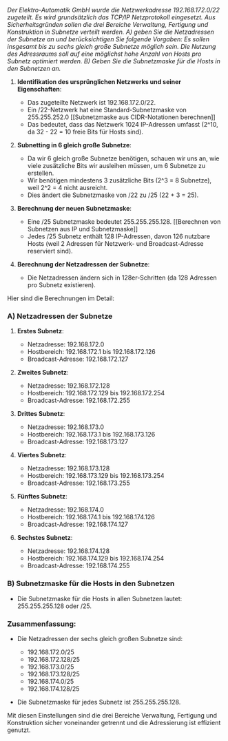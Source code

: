 

*Der Elektro-Automatik GmbH wurde die Netzwerkadresse 192.168.172.0/22 zugeteilt. Es wird grundsätzlich das TCP/IP Netzprotokoll eingesetzt. Aus Sicherheitsgründen sollen die drei Bereiche Verwaltung, Fertigung und Konstruktion in Subnetze verteilt werden. A) geben Sie die Netzadressen der Subnetze an und berücksichtigen Sie folgende Vorgaben: Es sollen insgesamt bis zu sechs gleich große Subnetze möglich sein. Die Nutzung des Adressraums soll auf eine möglichst hohe Anzahl von Hosts pro Subnetz optimiert werden. B) Geben Sie die Subnetzmaske für die Hosts in den Subnetzen an.*

1. **Identifikation des ursprünglichen Netzwerks und seiner Eigenschaften**:
   - Das zugeteilte Netzwerk ist 192.168.172.0/22.
   - Ein /22-Netzwerk hat eine Standard-Subnetzmaske von 255.255.252.0 [[Subnetzmaske aus CIDR-Notationen berechnen]]
   - Das bedeutet, dass das Netzwerk 1024 IP-Adressen umfasst (2^10, da 32 - 22 = 10 freie Bits für Hosts sind).

2. **Subnetting in 6 gleich große Subnetze**:
   - Da wir 6 gleich große Subnetze benötigen, schauen wir uns an, wie viele zusätzliche Bits wir ausleihen müssen, um 6 Subnetze zu erstellen.
   - Wir benötigen mindestens 3 zusätzliche Bits (2^3 = 8 Subnetze), weil 2^2 = 4 nicht ausreicht.
   - Dies ändert die Subnetzmaske von /22 zu /25 (22 + 3 = 25).

3. **Berechnung der neuen Subnetzmaske**:
   - Eine /25 Subnetzmaske bedeutet 255.255.255.128. [[Berechnen von Subnetzen aus IP und Subnetzmaske]]
   - Jedes /25 Subnetz enthält 128 IP-Adressen, davon 126 nutzbare Hosts (weil 2 Adressen für Netzwerk- und Broadcast-Adresse reserviert sind).

4. **Berechnung der Netzadressen der Subnetze**:
   - Die Netzadressen ändern sich in 128er-Schritten (da 128 Adressen pro Subnetz existieren).

Hier sind die Berechnungen im Detail:

### A) Netzadressen der Subnetze
1. **Erstes Subnetz**:
   - Netzadresse: 192.168.172.0
   - Hostbereich: 192.168.172.1 bis 192.168.172.126
   - Broadcast-Adresse: 192.168.172.127

2. **Zweites Subnetz**:
   - Netzadresse: 192.168.172.128
   - Hostbereich: 192.168.172.129 bis 192.168.172.254
   - Broadcast-Adresse: 192.168.172.255

3. **Drittes Subnetz**:
   - Netzadresse: 192.168.173.0
   - Hostbereich: 192.168.173.1 bis 192.168.173.126
   - Broadcast-Adresse: 192.168.173.127

4. **Viertes Subnetz**:
   - Netzadresse: 192.168.173.128
   - Hostbereich: 192.168.173.129 bis 192.168.173.254
   - Broadcast-Adresse: 192.168.173.255

5. **Fünftes Subnetz**:
   - Netzadresse: 192.168.174.0
   - Hostbereich: 192.168.174.1 bis 192.168.174.126
   - Broadcast-Adresse: 192.168.174.127

6. **Sechstes Subnetz**:
   - Netzadresse: 192.168.174.128
   - Hostbereich: 192.168.174.129 bis 192.168.174.254
   - Broadcast-Adresse: 192.168.174.255

### B) Subnetzmaske für die Hosts in den Subnetzen
- Die Subnetzmaske für die Hosts in allen Subnetzen lautet: 255.255.255.128 oder /25.

### Zusammenfassung:
- Die Netzadressen der sechs gleich großen Subnetze sind:
  - 192.168.172.0/25
  - 192.168.172.128/25
  - 192.168.173.0/25
  - 192.168.173.128/25
  - 192.168.174.0/25
  - 192.168.174.128/25

- Die Subnetzmaske für jedes Subnetz ist 255.255.255.128.

Mit diesen Einstellungen sind die drei Bereiche Verwaltung, Fertigung und Konstruktion sicher voneinander getrennt und die Adressierung ist effizient genutzt.
